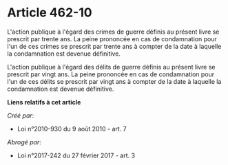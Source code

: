 # Article 462-10

L'action publique à l'égard des crimes de guerre définis au présent livre se prescrit par trente ans. La peine prononcée en
cas de condamnation pour l'un de ces crimes se prescrit par trente ans à compter de la date à laquelle la condamnation est
devenue définitive. 

L'action publique à l'égard des délits de guerre définis au présent livre se prescrit par vingt ans. La peine prononcée en
cas de condamnation pour l'un de ces délits se prescrit par vingt ans à compter de la date à laquelle la condamnation est
devenue définitive.

**Liens relatifs à cet article**

_Créé par_:

  - Loi n°2010-930 du 9 août 2010 - art. 7

_Abrogé par_:

  - Loi n°2017-242 du 27 février 2017 - art. 3
